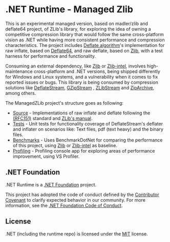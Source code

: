 # .NET Runtime - Managed Zlib

This is an experimental managed version, based on madler/zlib and deflate64 project, of ZLib's library, for exploring the idea of owning a competitive compression library that would follow the same cross-platform vision as .NET while having more consistent performance and compression characteristics. The project includes [Deflate algorithm](https://www.zlib.net/feldspar.html)'s implementation for raw inflate, based on [Deflate64](https://github.com/dotnet/runtime/tree/main/src/libraries/System.IO.Compression/src/System/IO/Compression/DeflateManaged), and raw deflate, based on [Zlib](https://github.com/madler/zlib), with a test harness for performance and functionality.

Consuming an external dependency, like [Zlib](https://github.com/madler/zlib) or [Zlib-intel](https://github.com/intel/zlib), involves high-maintenance cross-platform and .NET versions, being shipped differently for Windows and Linux systems, and a vulnerability when it comes to fix reported issues or bugs. This library is being consumed by compression solutions like [DeflateStream](https://learn.microsoft.com/en-us/dotnet/api/system.io.compression.deflatestream?view=net-7.0), [GZipStream](https://learn.microsoft.com/en-us/dotnet/api/system.io.compression.gzipstream?view=net-7.0) , [ZLibStream](https://learn.microsoft.com/en-us/dotnet/api/system.io.compression.zlibstream?view=net-7.0) and [ZipArchive](https://learn.microsoft.com/en-us/dotnet/api/system.io.compression.ziparchive?view=net-7.0), among others.

The ManagedZLib project's structure goes as following:

+ [Source](src/Microsoft.ManagedZLib/src/) - Implementations of raw inflate and deflate following the [(RFC151)](https://datatracker.ietf.org/doc/html/rfc1951) standard and [ZLib's manual](https://www.zlib.net/manual.html).
+ [Tests](src/Microsoft.ManagedZLib/tests/) - Unit tests for functionality coverage of DeflateStream's deflater and inflater on scenarios like: Text files, pdf (text heavy) and the binary files.
+ [Benchmarks](src/Microsoft.ManagedZLib/benchmarks/) - Uses BenchmarkDotNet for comparing the performance of this project, using [Zlib](https://github.com/madler/zlib) or [Zlib-intel](https://github.com/intel/zlib) as baseline.
+ [Profiling](src/Microsoft.ManagedZLib/) - Profiling console app for exploring areas of performance improvement, using VS Profiler.


## .NET Foundation

.NET Runtime is a [.NET Foundation](https://www.dotnetfoundation.org/projects) project.

This project has adopted the code of conduct defined by the [Contributor Covenant](http://contributor-covenant.org/) to clarify expected behavior in our community. For more information, see the [.NET Foundation Code of Conduct](http://www.dotnetfoundation.org/code-of-conduct).

## License

.NET (including the runtime repo) is licensed under the [MIT](LICENSE.TXT) license.
